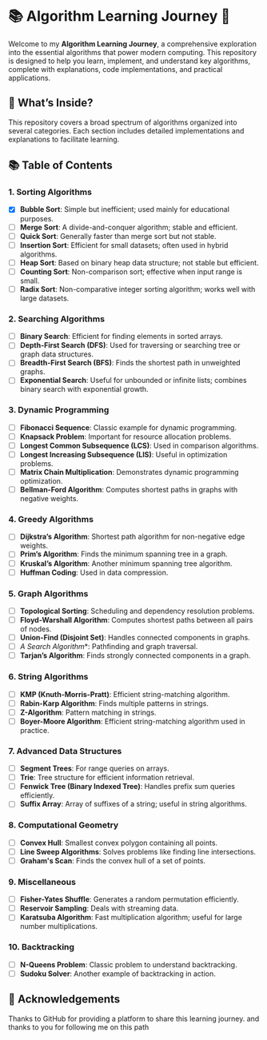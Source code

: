 # 📚 Algorithm Learning Journey 🚀

Welcome to my **Algorithm Learning Journey**, a comprehensive exploration into the essential algorithms that power modern computing. This repository is designed to help you learn, implement, and understand key algorithms, complete with explanations, code implementations, and practical applications.

## 🌟 What’s Inside?

This repository covers a broad spectrum of algorithms organized into several categories. Each section includes detailed implementations and explanations to facilitate learning.

## 📚 Table of Contents

### 1. Sorting Algorithms

- [x] **Bubble Sort**: Simple but inefficient; used mainly for educational purposes.</span>
- [ ] **Merge Sort**: A divide-and-conquer algorithm; stable and efficient.
- [ ] **Quick Sort**: Generally faster than merge sort but not stable.
- [ ] **Insertion Sort**: Efficient for small datasets; often used in hybrid algorithms.
- [ ] **Heap Sort**: Based on binary heap data structure; not stable but efficient.
- [ ] **Counting Sort**: Non-comparison sort; effective when input range is small.
- [ ] **Radix Sort**: Non-comparative integer sorting algorithm; works well with large datasets.

### 2. Searching Algorithms
- [ ] **Binary Search**: Efficient for finding elements in sorted arrays.
- [ ] **Depth-First Search (DFS)**: Used for traversing or searching tree or graph data structures.
- [ ] **Breadth-First Search (BFS)**: Finds the shortest path in unweighted graphs.
- [ ] **Exponential Search**: Useful for unbounded or infinite lists; combines binary search with exponential growth.

### 3. Dynamic Programming
- [ ] **Fibonacci Sequence**: Classic example for dynamic programming.
- [ ] **Knapsack Problem**: Important for resource allocation problems.
- [ ] **Longest Common Subsequence (LCS)**: Used in comparison algorithms.
- [ ] **Longest Increasing Subsequence (LIS)**: Useful in optimization problems.
- [ ] **Matrix Chain Multiplication**: Demonstrates dynamic programming optimization.
- [ ] **Bellman-Ford Algorithm**: Computes shortest paths in graphs with negative weights.

### 4. Greedy Algorithms
- [ ] **Dijkstra’s Algorithm**: Shortest path algorithm for non-negative edge weights.
- [ ] **Prim’s Algorithm**: Finds the minimum spanning tree in a graph.
- [ ] **Kruskal’s Algorithm**: Another minimum spanning tree algorithm.
- [ ] **Huffman Coding**: Used in data compression.

### 5. Graph Algorithms
- [ ] **Topological Sorting**: Scheduling and dependency resolution problems.
- [ ] **Floyd-Warshall Algorithm**: Computes shortest paths between all pairs of nodes.
- [ ] **Union-Find (Disjoint Set)**: Handles connected components in graphs.
- [ ] **A* Search Algorithm**: Pathfinding and graph traversal.
- [ ] **Tarjan’s Algorithm**: Finds strongly connected components in a graph.

### 6. String Algorithms
- [ ] **KMP (Knuth-Morris-Pratt)**: Efficient string-matching algorithm.
- [ ] **Rabin-Karp Algorithm**: Finds multiple patterns in strings.
- [ ] **Z-Algorithm**: Pattern matching in strings.
- [ ] **Boyer-Moore Algorithm**: Efficient string-matching algorithm used in practice.

### 7. Advanced Data Structures
- [ ] **Segment Trees**: For range queries on arrays.
- [ ] **Trie**: Tree structure for efficient information retrieval.
- [ ] **Fenwick Tree (Binary Indexed Tree)**: Handles prefix sum queries efficiently.
- [ ] **Suffix Array**: Array of suffixes of a string; useful in string algorithms.

### 8. Computational Geometry
- [ ] **Convex Hull**: Smallest convex polygon containing all points.
- [ ] **Line Sweep Algorithms**: Solves problems like finding line intersections.
- [ ] **Graham's Scan**: Finds the convex hull of a set of points.

### 9. Miscellaneous
- [ ] **Fisher-Yates Shuffle**: Generates a random permutation efficiently.
- [ ] **Reservoir Sampling**: Deals with streaming data.
- [ ] **Karatsuba Algorithm**: Fast multiplication algorithm; useful for large number multiplications.

### 10. Backtracking
- [ ] **N-Queens Problem**: Classic problem to understand backtracking.
- [ ] **Sudoku Solver**: Another example of backtracking in action.

## 🤝 Acknowledgements
Thanks to GitHub for providing a platform to share this learning journey. and thanks to you for following me on this path